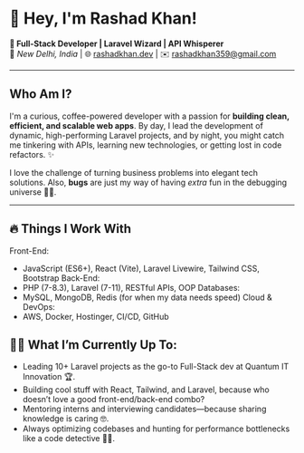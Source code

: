 # 👋 Hey, I'm Rashad Khan!

**🚀 Full-Stack Developer | Laravel Wizard | API Whisperer**  
📍 _New Delhi, India_ | 🌐 [rashadkhan.dev](#) | ✉️ [rashadkhan359@gmail.com](mailto:rashadkhan359@gmail.com)

---

## Who Am I?

I'm a curious, coffee-powered developer with a passion for **building clean, efficient, and scalable web apps**. By day, I lead the development of dynamic, high-performing Laravel projects, and by night, you might catch me tinkering with APIs, learning new technologies, or getting lost in code refactors. ✨

I love the challenge of turning business problems into elegant tech solutions. Also, **bugs** are just my way of having _extra_ fun in the debugging universe 🐛🚀.

---

## 🔥 Things I Work With

Front-End: 
  - JavaScript (ES6+), React (Vite), Laravel Livewire, Tailwind CSS, Bootstrap
Back-End: 
  - PHP (7-8.3), Laravel (7-11), RESTful APIs, OOP 
Databases: 
  - MySQL, MongoDB, Redis (for when my data needs speed)
Cloud & DevOps: 
  - AWS, Docker, Hostinger, CI/CD, GitHub



## 👨‍💻 What I’m Currently Up To:
  - Leading 10+ Laravel projects as the go-to Full-Stack dev at Quantum IT Innovation 🏆.
  - Building cool stuff with React, Tailwind, and Laravel, because who doesn’t love a good front-end/back-end combo?
  - Mentoring interns and interviewing candidates—because sharing knowledge is caring 🤓.
  - Always optimizing codebases and hunting for performance bottlenecks like a code detective 🕵️‍♂️.

